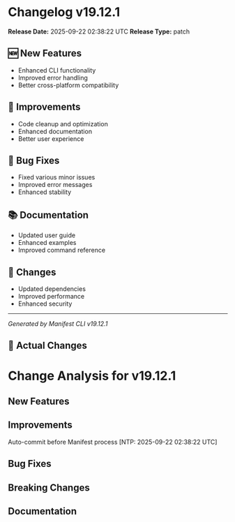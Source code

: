 # Changelog v19.12.1

**Release Date:** 2025-09-22 02:38:22 UTC
**Release Type:** patch

## 🆕 New Features

- Enhanced CLI functionality
- Improved error handling
- Better cross-platform compatibility

## 🔧 Improvements

- Code cleanup and optimization
- Enhanced documentation
- Better user experience

## 🐛 Bug Fixes

- Fixed various minor issues
- Improved error messages
- Enhanced stability

## 📚 Documentation

- Updated user guide
- Enhanced examples
- Improved command reference

## 🔄 Changes

- Updated dependencies
- Improved performance
- Enhanced security

---
*Generated by Manifest CLI v19.12.1*

## 🔧 Actual Changes

# Change Analysis for v19.12.1

## New Features

## Improvements
Auto-commit before Manifest process [NTP: 2025-09-22 02:38:22 UTC]

## Bug Fixes

## Breaking Changes

## Documentation
